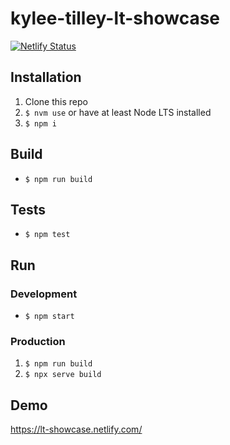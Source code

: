 # kylee-tilley-lt-showcase

[![Netlify Status](https://api.netlify.com/api/v1/badges/30609fc4-7123-4ec5-a862-46d5a110bd1c/deploy-status)](https://app.netlify.com/sites/lt-showcase/deploys)

## Installation

1. Clone this repo
2. `$ nvm use` or have at least Node LTS installed
3. `$ npm i`

## Build

- `$ npm run build`

## Tests

- `$ npm test`

## Run

### Development

- `$ npm start`

### Production

1. `$ npm run build`
2. `$ npx serve build`

## Demo

https://lt-showcase.netlify.com/
